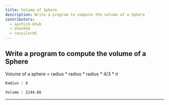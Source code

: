 ```yaml
---
title: Volume of Sphere
description: Write a program to compute the volume of a Sphere
contributors:
  - aashish-khub
  - VSen910
  - rossilor95
---
```


## Write a program to compute the volume of a Sphere

Volume of a sphere = radius \* radius \* radius \* 4/3 \* π

```txt
Radius : 8

Volume : 2144.66
```

---
